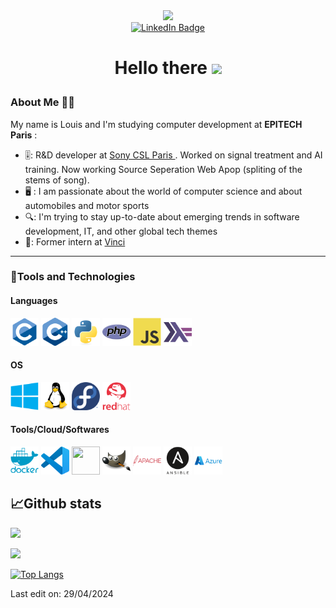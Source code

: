 <div id="header" align="center">
      <img src="https://media.giphy.com/media/xT9IgzoKnwFNmISR8I/giphy.gif" width="200"/>
</div>

<div id="badge"  align="center">
  <a href="https://www.linkedin.com/in/louis-hulot/">
     <img src="https://img.shields.io/badge/LinkedIn-blue?style=for-the-badge&logo=linkedin&logoColor=white" alt="LinkedIn Badge"/>
  </a>
</div>

<h1>
  <p align="center"/>
  Hello there
  <img src="https://media.giphy.com/media/hvRJCLFzcasrR4ia7z/giphy.gif" width="35px"/>
  </p>
</h1>

### About Me 👨‍💻 &nbsp;
My name is Louis and I'm studying computer development at **EPITECH Paris** : 

- 🎚️: R&D developer at <a href="https://csl.sony.fr/"> Sony CSL Paris </a>. Worked on signal treatment and AI training. Now working Source Seperation Web Apop (spliting of the stems of song).
- 🖥️ : I am passionate about the world of computer science and about automobiles and motor sports
- 🔍: I'm trying to stay up-to-date about emerging trends in software development, IT, and other global tech themes
- 💼: Former intern at <a href="https://www.vinci.com/"> Vinci </a>
  
---

### 🔧Tools and Technologies
#### Languages
<p>
  <img src="https://github.com/devicons/devicon/blob/master/icons/c/c-original.svg" title="C" alt="C" width="45" height="45" />
  <img src="https://github.com/devicons/devicon/blob/master/icons/cplusplus/cplusplus-original.svg" width="45" heigth="45" />
  <img src="https://github.com/devicons/devicon/blob/master/icons/python/python-original.svg" width="45" heigth="45" />
  <img src="https://github.com/devicons/devicon/blob/master/icons/php/php-original.svg" width="45" heigth="45" />
  <img src="https://github.com/devicons/devicon/blob/master/icons/javascript/javascript-original.svg" width="45" heigth="45" />
  <img src="https://github.com/devicons/devicon/blob/master/icons/haskell/haskell-original.svg" width="45" heigth="45" />
</p>

#### OS
<p>
  <img src="https://github.com/devicons/devicon/blob/master/icons/windows8/windows8-original.svg" width="45" heigth="45" />
  <img src="https://github.com/devicons/devicon/blob/master/icons/linux/linux-original.svg" width="45" heigth="45" />
  <img src="https://github.com/devicons/devicon/blob/master/icons/fedora/fedora-original.svg" width="45" weigth="45" />
  <img src="https://github.com/devicons/devicon/blob/master/icons/redhat/redhat-plain-wordmark.svg" width="45" weigth="45" />
</p>

#### Tools/Cloud/Softwares
<p>
  <img src="https://github.com/devicons/devicon/blob/master/icons/docker/docker-plain-wordmark.svg" width="45" heigth="45" />
  <img src="https://github.com/devicons/devicon/blob/master/icons/vscode/vscode-original.svg" width="45" heigth="45" />
  <img src="https://pngimg.com/uploads/github/github_PNG40.png" width="45" height="45" />
  <img src="https://github.com/devicons/devicon/blob/master/icons/gimp/gimp-original.svg" width="45" heigth="45" />
  <img src="https://github.com/devicons/devicon/blob/master/icons/apache/apache-line-wordmark.svg" width="45" heigth="45" />
  <img src="https://github.com/devicons/devicon/blob/master/icons/ansible/ansible-original-wordmark.svg" width="45" heigth="45" />
  <img src="https://github.com/devicons/devicon/blob/master/icons/azure/azure-original-wordmark.svg" width="45" heigth="45" />
</p>

 ## 📈Github stats 

![](https://github-readme-streak-stats.herokuapp.com/?user=LouisHLT&theme=github_dark)

 ![](http://github-profile-summary-cards.vercel.app/api/cards/profile-details?username=LouisHLT&theme=github_dark) 
 
[![Top Langs](https://github-readme-stats.vercel.app/api/top-langs/?username=LouisHLT&layout=compact&theme=github_dark&show_icons=true)](https://github.com/LouisHLT/github-readme-stats)

 
Last edit on: 29/04/2024
